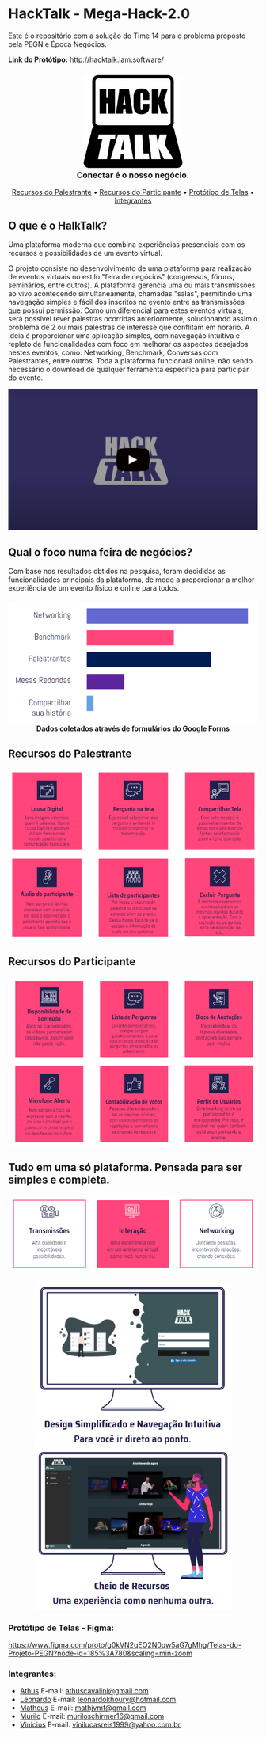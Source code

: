 # HackTalk - Mega-Hack-2.0
Este é o repositório com a solução do Time 14 para o problema proposto pela PEGN e Época Negócios.

<b>Link do Protótipo:</b> http://hacktalk.lam.software/


<h3 align="center">
  <img src="assets/hack1-black.png" width="200px" /><br>
  <b>Conectar é o nosso negócio.</b>
</h2>

<p align="center">
  <a href="#recursos-do-palestrante">Recursos do Palestrante</a> •
  <a href="#recursos-do-participante">Recursos do Participante</a> •
  <a href="#prot%C3%B3tipo-de-telas---figma">Protótipo de Telas</a> •
  <a href="#integrantes">Integrantes</a>
</p>


## O que é o HalkTalk?
Uma plataforma moderna que combina experiências presenciais com os recursos e possibilidades de um evento virtual.

O projeto consiste no desenvolvimento de uma plataforma para realização de eventos virtuais no estilo "feira de negócios" (congressos, fóruns, seminários, entre outros). A plataforma gerencia uma ou mais transmissões ao vivo acontecendo simultaneamente, chamadas "salas", permitindo uma navegação simples e fácil dos inscritos no evento entre as transmissões que possui permissão. Como um diferencial para estes eventos virtuais, será possível rever palestras ocorridas anteriormente, solucionando assim o problema de 2 ou mais palestras de interesse que conflitam em horário. A ideia é proporcionar uma aplicação simples, com navegação intuitiva e repleto de funcionalidades com foco em melhorar os aspectos desejados nestes eventos, como: Networking, Benchmark, Conversas com Palestrantes, entre outros. Toda a plataforma funcionará online, não sendo necessário o download de qualquer ferramenta específica para participar do evento.


[![HackTalk - Desafio PEGN](https://github.com/Muriloide21/Mega-Hack-2.0/blob/master/assets/thumb.png)](https://www.youtube.com/watch?v=dm2kMlYPBwo "HackTalk - Desafio PEGN")


## Qual o foco numa feira de negócios?
Com base nos resultados obtidos na pesquisa, foram decididas as funcionalidades principais da plataforma, de modo a proporcionar a melhor experiência de um evento físico e online para todos.

<h4 align="center">
  <img src="assets/stats.PNG"/><br>
  Dados coletados através de formulários do Google Forms
</h3>


## Recursos do Palestrante
<h4 align="center">
  <img src="assets/recursos-palestrante.PNG" width="700px"/><br>
</h4>


## Recursos do Participante
<h4 align="center">
  <img src="assets/recursos-participante.PNG" width="720px"/><br>
</h4>


## Tudo em uma só plataforma. Pensada para ser simples e completa. 
<h4 align="center">
  <img src="assets/resumo.PNG"/><br>
</h4>

<h4 align="center">
  <img src="assets/tela1.PNG" width="400px"/>
  <img src="assets/tela2.PNG" width="400px"/>
</h4>

### Protótipo de Telas - Figma:
https://www.figma.com/proto/g0kVN2qEQ2N0qw5aG7gMhg/Telas-do-Projeto-PEGN?node-id=185%3A780&scaling=min-zoom


### Integrantes:
- [Athus](https://github.com/athuscavalini) E-mail: athuscavalini@gmail.com
- [Leonardo](https://github.com/LKhoe) E-mail: leonardokhoury@hotmail.com
- [Matheus](https://github.com/Math-Gomes) E-mail: mathjvmf@gmail.com
- [Murilo](https://github.com/Muriloide21/) E-mail: muriloschirmer16@gmail.com
- [Vinicius](https://github.com/VLRTroll) E-mail: vinilucasreis1999@yahoo.com.br

